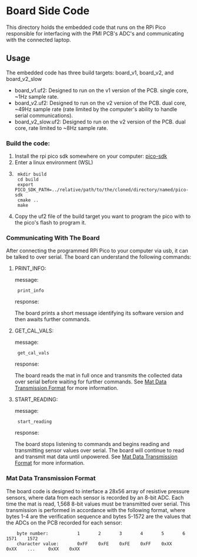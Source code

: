 # Board Side Code

This directory holds the embedded code that runs on the RPi Pico responsible for interfacing with the PMI PCB's ADC's and communicating with the connected laptop.

## Usage

The embedded code has three build targets: board_v1, board_v2, and board_v2_slow

 - board_v1.uf2: Designed to run on the v1 version of the PCB. single core, ~1Hz sample rate.
 - board_v2.uf2: Designed to run on the v2 version of the PCB. dual core, ~49Hz sample rate (rate limited by the computer's ability to handle serial communications).
 - board_v2_slow.uf2: Designed to run on the v2 version of the PCB. dual core, rate limited to ~8Hz sample rate.

### Build the code:
1. Install the rpi pico sdk somewhere on your computer: [pico-sdk](https://github.com/raspberrypi/pico-sdk)
2. Enter a linux environment (WSL)
3. 
        mkdir build
        cd build
        export PICO_SDK_PATH=../relative/path/to/the/cloned/directory/named/pico-sdk
        cmake ..
        make

4. Copy the uf2 file of the build target you want to program the pico with to the pico's flash to program it.

### Communicating With The Board

After connecting the programmed RPi Pico to your computer via usb, it can be talked to over serial. The board can understand the following commands:

1. PRINT_INFO:

    message:

        print_info
        
    response:

    The board prints a short message identifying its software version and then awaits further commands.

2. GET_CAL_VALS:

    message:

        get_cal_vals
        
    response:

    The board reads the mat in full once and transmits the collected data over serial before waiting for further commands. See [Mat Data Transmission Format](#mat-data-transmission-format) for more information.


3. START_READING:

    message:

        start_reading
        
    response:

    The board stops listening to commands and begins reading and transmitting sensor values over serial. The board will continue to read and transmit mat data until unpowered. See [Mat Data Transmission Format](#mat-data-transmission-format) for more information.


### Mat Data Transmission Format

The board code is designed to interface a 28x56 array of resistive pressure sensors, where data from each sensor is recorded by an 8-bit ADC. Each time the mat is read, 1,568 8-bit values must be transmitted over serial. This transmission is performed in accordance with the following format, where bytes 1-4 are the verification sequence and bytes 5-1572 are the values that the ADCs on the PCB recorded for each sensor:

        byte number:           1       2       3       4       5       6               1571    1572
        character value:       0xFF    0xFE    0xFE    0xFF    0xXX    0xXX    ...     0xXX    0xXX